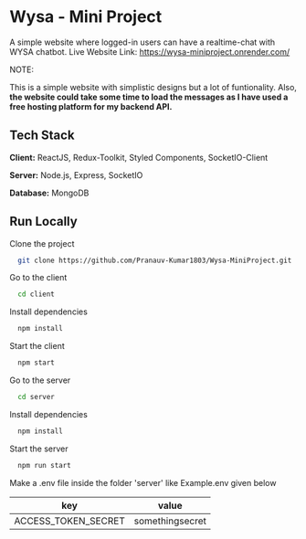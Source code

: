 # Wysa - Mini Project

A simple website where logged-in users can have a realtime-chat with WYSA chatbot.
Live Website Link: https://wysa-miniproject.onrender.com/

NOTE:

This is a simple website with simplistic designs but a lot of funtionality.
Also, **the website could take some time to load the messages as I have used a free hosting platform for my backend API.**

## Tech Stack

**Client:** ReactJS, Redux-Toolkit, Styled Components, SocketIO-Client

**Server:** Node.js, Express, SocketIO

**Database:** MongoDB

## Run Locally

Clone the project

```bash
  git clone https://github.com/Pranauv-Kumar1803/Wysa-MiniProject.git
```

Go to the client

```bash
  cd client
```

Install dependencies

```bash
  npm install
```

Start the client

```bash
  npm start
```

Go to the server

```bash
  cd server
```

Install dependencies

```bash
  npm install
```

Start the server

```bash
  npm run start
```

Make a .env file inside the folder 'server' like Example.env given below

| key | value  |
|---------------------|------------------|
| ACCESS_TOKEN_SECRET | somethingsecret  |
